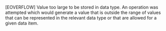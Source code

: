 [EOVERFLOW]
    Value too large to be stored in data type. An operation was attempted which would generate a value that is outside the range of values that can be represented in the relevant data type or that are allowed for a given data item.
